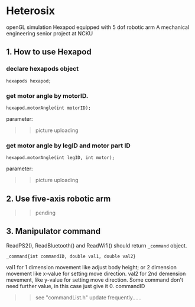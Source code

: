 # Heterosix
openGL simulation Hexapod equipped with 5 dof robotic arm
A mechanical engineering senior project at NCKU

## 1. How to use Hexapod
### declare hexapods object
```
hexapods hexapod;
```
### get motor angle by motorID.
```
hexapod.motorAngle(int motorID);
```
parameter:
>> picture uploading

### get motor angle by legID and motor part ID
```
hexapod.motorAngle(int legID, int motor);
```
parameter:
>> picture uploading

## 2. Use five-axis robotic arm
>> pending

## 3. Manipulator command
ReadPS2(), ReadBluetooth() and ReadWifi() should return ``` _command ``` object.
```
_command{int commandID, double val1, double val2}
```
val1 for 1 dimension movement like adjust body height; or 2 dimension movement like x-value for setting move direction. 
val2 for 2nd demension mevement, like y-value for setting move direction.
Some command don't need further value, in this case just give it 0. 
commandID
>> see "commandList.h"
>> update frequently......
